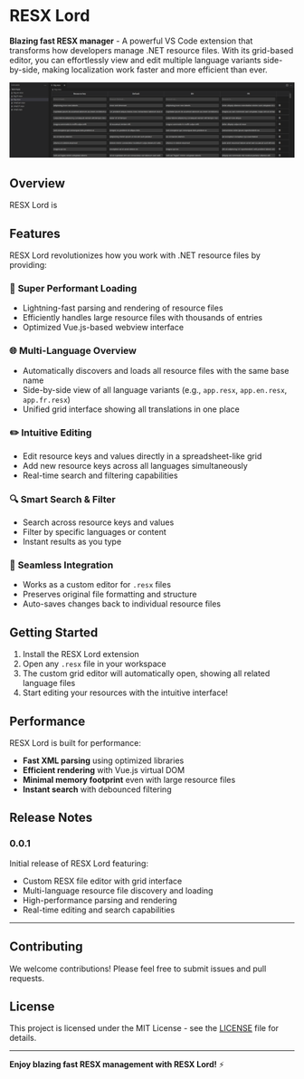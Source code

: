 # RESX Lord

**Blazing fast RESX manager** - A powerful VS Code extension that transforms how developers manage .NET resource files. With its grid-based editor, you can effortlessly view and edit multiple language variants side-by-side, making localization work faster and more efficient than ever.

![RESX Lord Grid](./images/big-with-add-clear.png)

## Overview

RESX Lord is 


## Features

RESX Lord revolutionizes how you work with .NET resource files by providing:

### 🚀 **Super Performant Loading**
- Lightning-fast parsing and rendering of resource files
- Efficiently handles large resource files with thousands of entries
- Optimized Vue.js-based webview interface

### 🌐 **Multi-Language Overview**
- Automatically discovers and loads all resource files with the same base name
- Side-by-side view of all language variants (e.g., `app.resx`, `app.en.resx`, `app.fr.resx`)
- Unified grid interface showing all translations in one place

### ✏️ **Intuitive Editing**
- Edit resource keys and values directly in a spreadsheet-like grid
- Add new resource keys across all languages simultaneously
- Real-time search and filtering capabilities

### 🔍 **Smart Search & Filter**
- Search across resource keys and values
- Filter by specific languages or content
- Instant results as you type

### 💾 **Seamless Integration**
- Works as a custom editor for `.resx` files
- Preserves original file formatting and structure
- Auto-saves changes back to individual resource files

## Getting Started

1. Install the RESX Lord extension
2. Open any `.resx` file in your workspace
3. The custom grid editor will automatically open, showing all related language files
4. Start editing your resources with the intuitive interface!

## Performance

RESX Lord is built for performance:
- **Fast XML parsing** using optimized libraries
- **Efficient rendering** with Vue.js virtual DOM
- **Minimal memory footprint** even with large resource files
- **Instant search** with debounced filtering

## Release Notes

### 0.0.1

Initial release of RESX Lord featuring:
- Custom RESX file editor with grid interface
- Multi-language resource file discovery and loading
- High-performance parsing and rendering
- Real-time editing and search capabilities

---

## Contributing

We welcome contributions! Please feel free to submit issues and pull requests.

## License

This project is licensed under the MIT License - see the [LICENSE](./LICENSE) file for details.

---

**Enjoy blazing fast RESX management with RESX Lord!** ⚡
